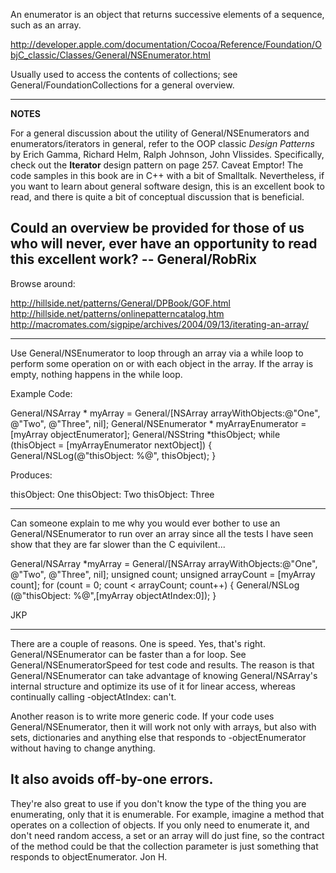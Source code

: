 An enumerator is an object that returns successive elements of a sequence, such as an array.

http://developer.apple.com/documentation/Cocoa/Reference/Foundation/ObjC_classic/Classes/General/NSEnumerator.html

Usually used to access the contents of collections; see General/FoundationCollections for a general overview.

----
**NOTES**

For a general discussion about the utility of General/NSEnumerator<nowiki/>s and enumerators/iterators in general, refer to the OOP classic *Design Patterns* by Erich Gamma, Richard Helm, Ralph Johnson, John Vlissides.  Specifically, check out the **Iterator** design pattern on page 257.  Caveat Emptor!  The code samples in this book are in C++ with a bit of Smalltalk.  Nevertheless, if you want to learn about general software design, this is an excellent book to read, and there is quite a bit of conceptual discussion that is beneficial.

**Could an overview be provided for those of us who will never, ever have an opportunity to read this excellent work? -- General/RobRix**
----
Browse around:

http://hillside.net/patterns/General/DPBook/GOF.html
http://hillside.net/patterns/onlinepatterncatalog.htm
http://macromates.com/sigpipe/archives/2004/09/13/iterating-an-array/

----

Use General/NSEnumerator to loop through an array via a while loop to perform some operation on or with each object in the array. If the array is empty, nothing happens in the while loop.

Example Code:

    
General/NSArray * myArray = General/[NSArray arrayWithObjects:@"One", @"Two", @"Three", nil];
General/NSEnumerator * myArrayEnumerator = [myArray objectEnumerator];
General/NSString *thisObject;
while (thisObject = [myArrayEnumerator nextObject])
{
  General/NSLog(@"thisObject: %@", thisObject);
}


Produces:

    
thisObject: One
thisObject: Two
thisObject: Three


----

Can someone explain to me why you would ever bother to use an General/NSEnumerator to run over an array since all the tests I have seen show that they are far slower than the C equivilent...

    


General/NSArray *myArray =  General/[NSArray arrayWithObjects:@"One", @"Two", @"Three", nil];
unsigned count;
unsigned arrayCount = [myArray count];
for (count = 0; count < arrayCount; count++)
{
   General/NSLog (@"thisObject: %@",[myArray objectAtIndex:0]);
}



JKP

----

There are a couple of reasons. One is speed. Yes, that's right. General/NSEnumerator can be faster than a for loop. See General/NSEnumeratorSpeed for test code and results. The reason is that General/NSEnumerator can take advantage of knowing General/NSArray's internal structure and optimize its use of it for linear access, whereas continually calling     -objectAtIndex: can't.

Another reason is to write more generic code. If your code uses General/NSEnumerator, then it will work not only with arrays, but also with sets, dictionaries and anything else that responds to     -objectEnumerator without having to change anything.

It also avoids off-by-one errors.
----
They're also great to use if you don't know the type of the thing you are enumerating, only that it is enumerable. For example, imagine a method that operates on a collection of objects. If you only need to enumerate it, and don't need random access, a set or an array will do just fine, so the contract of the method could be that the collection parameter is just something that responds to objectEnumerator. Jon H.